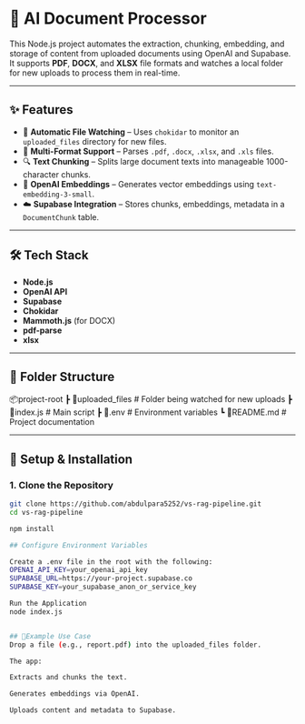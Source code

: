 # 📄 AI Document Processor

This Node.js project automates the extraction, chunking, embedding, and storage of content from uploaded documents using OpenAI and Supabase. It supports **PDF**, **DOCX**, and **XLSX** file formats and watches a local folder for new uploads to process them in real-time.

---

## ✨ Features

- 📂 **Automatic File Watching** – Uses `chokidar` to monitor an `uploaded_files` directory for new files.
- 📑 **Multi-Format Support** – Parses `.pdf`, `.docx`, `.xlsx`, and `.xls` files.
- 🔍 **Text Chunking** – Splits large document texts into manageable 1000-character chunks.
- 🧠 **OpenAI Embeddings** – Generates vector embeddings using `text-embedding-3-small`.
- ☁️ **Supabase Integration** – Stores chunks, embeddings, metadata in a `DocumentChunk` table.

---

## 🛠 Tech Stack

- **Node.js**
- **OpenAI API**
- **Supabase**
- **Chokidar**
- **Mammoth.js** (for DOCX)
- **pdf-parse**
- **xlsx**

---

## 📁 Folder Structure
📦project-root ┣ 📂uploaded_files # Folder being watched for new uploads ┣ 📜index.js # Main script ┣ 📜.env # Environment variables ┗ 📜README.md # Project documentation


---

## 🔧 Setup & Installation

### 1. Clone the Repository

```bash
git clone https://github.com/abdulpara5252/vs-rag-pipeline.git
cd vs-rag-pipeline

npm install

## Configure Environment Variables

Create a .env file in the root with the following:
OPENAI_API_KEY=your_openai_api_key
SUPABASE_URL=https://your-project.supabase.co
SUPABASE_KEY=your_supabase_anon_or_service_key

Run the Application
node index.js


## 🧪Example Use Case 
Drop a file (e.g., report.pdf) into the uploaded_files folder.

The app:

Extracts and chunks the text.

Generates embeddings via OpenAI.

Uploads content and metadata to Supabase.







